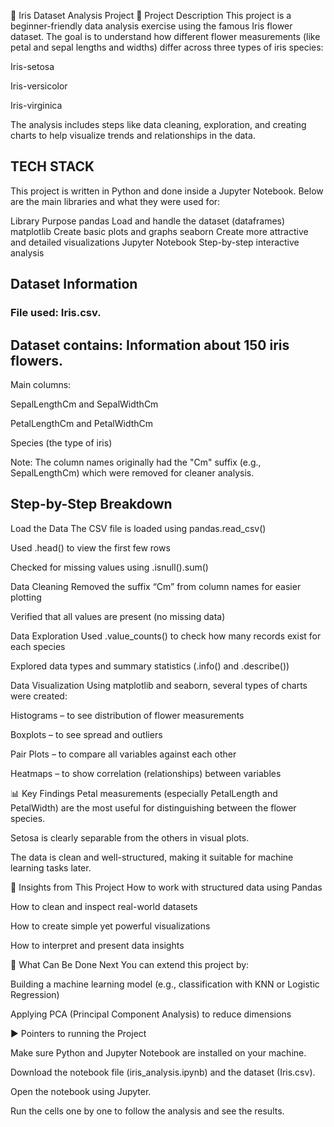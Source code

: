 🌸 Iris Dataset Analysis Project
📌 Project Description
This project is a beginner-friendly data analysis exercise using the famous Iris flower dataset. The goal is to understand how different flower measurements (like petal and sepal lengths and widths) differ across three types of iris species:

Iris-setosa

Iris-versicolor

Iris-virginica

The analysis includes steps like data cleaning, exploration, and creating charts to help visualize trends and relationships in the data.

## TECH STACK
This project is written in Python and done inside a Jupyter Notebook. Below are the main libraries and what they were used for:

Library	Purpose
pandas	Load and handle the dataset (dataframes)
matplotlib	Create basic plots and graphs
seaborn	Create more attractive and detailed visualizations
Jupyter Notebook	Step-by-step interactive analysis

## Dataset Information
### File used: Iris.csv.
## Dataset contains: Information about 150 iris flowers.

Main columns:

SepalLengthCm and SepalWidthCm

PetalLengthCm and PetalWidthCm

Species (the type of iris)

Note: The column names originally had the "Cm" suffix (e.g., SepalLengthCm) which were removed for cleaner analysis.

 ## Step-by-Step Breakdown
 Load the Data
The CSV file is loaded using pandas.read_csv()

Used .head() to view the first few rows

Checked for missing values using .isnull().sum()

 Data Cleaning
Removed the suffix “Cm” from column names for easier plotting

Verified that all values are present (no missing data)

Data Exploration
Used .value_counts() to check how many records exist for each species

Explored data types and summary statistics (.info() and .describe())

Data Visualization
Using matplotlib and seaborn, several types of charts were created:

Histograms – to see distribution of flower measurements

Boxplots – to see spread and outliers

Pair Plots – to compare all variables against each other

Heatmaps – to show correlation (relationships) between variables

📊 Key Findings
Petal measurements (especially PetalLength and PetalWidth) are the most useful for distinguishing between the flower species.

Setosa is clearly separable from the others in visual plots.

The data is clean and well-structured, making it suitable for machine learning tasks later.

📘 Insights from This Project
How to work with structured data using Pandas

How to clean and inspect real-world datasets

How to create simple yet powerful visualizations

How to interpret and present data insights

📌 What Can Be Done Next
You can extend this project by:

Building a machine learning model (e.g., classification with KNN or Logistic Regression)

Applying PCA (Principal Component Analysis) to reduce dimensions



▶️ Pointers to running the Project

Make sure Python and Jupyter Notebook are installed on your machine.

Download the notebook file (iris_analysis.ipynb) and the dataset (Iris.csv).

Open the notebook using Jupyter.

Run the cells one by one to follow the analysis and see the results.
